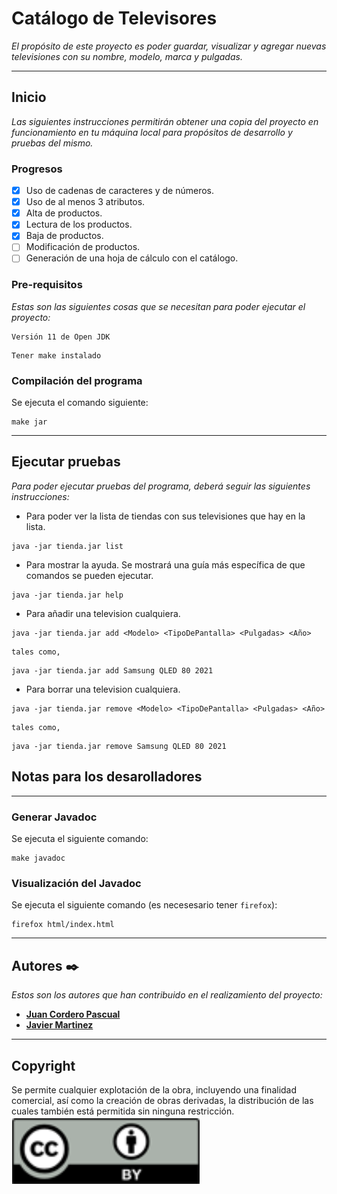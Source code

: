 # Catálogo de Televisores

_El propósito de este proyecto es poder guardar, visualizar y agregar nuevas televisiones con su nombre, modelo, marca y
pulgadas._

---

## Inicio

_Las siguientes instrucciones permitirán obtener una copia del proyecto en funcionamiento en tu máquina local para
propósitos de desarrollo y pruebas del mismo._

### Progresos

- [x] Uso de cadenas de caracteres y de números.
- [x] Uso de al menos 3 atributos.
- [x] Alta de productos.
- [x] Lectura de los productos.
- [x] Baja de productos.
- [ ] Modificación de productos.
- [ ] Generación de una hoja de cálculo con el catálogo.

### Pre-requisitos

_Estas son las siguientes cosas que se necesitan para poder ejecutar el proyecto:_

```
Versión 11 de Open JDK
```

```
Tener make instalado
```

### Compilación del programa

Se ejecuta el comando siguiente:

```
make jar 
```

---

## Ejecutar pruebas

_Para poder ejecutar pruebas del programa, deberá seguir las siguientes instrucciones:_

- Para poder ver la lista de tiendas con sus televisiones que hay en la lista.

```
java -jar tienda.jar list
```

- Para mostrar la ayuda. Se mostrará una guía más específica de que comandos se pueden ejecutar.

```
java -jar tienda.jar help
```

- Para añadir una television cualquiera.

```
java -jar tienda.jar add <Modelo> <TipoDePantalla> <Pulgadas> <Año>
```

```
tales como,
```

```
java -jar tienda.jar add Samsung QLED 80 2021
```

- Para borrar una television cualquiera.

```
java -jar tienda.jar remove <Modelo> <TipoDePantalla> <Pulgadas> <Año>
```

```
tales como,
```

```
java -jar tienda.jar remove Samsung QLED 80 2021
```

## Notas para los desarolladores

---

### Generar Javadoc

Se ejecuta el siguiente comando:

```
make javadoc
```

### Visualización del Javadoc

Se ejecuta el siguiente comando (es necesesario tener `firefox`):

```
firefox html/index.html
```

---

## Autores ✒️

_Estos son los autores que han contribuido en el realizamiento del proyecto:_

* **[Juan Cordero Pascual](https://github.com/Jcorderop02/ProyectoFinal2021)**
* **[Javier Martinez](https://github.com/Jmartinezc-rgb)**

---

## Copyright

Se permite cualquier explotación de la obra, incluyendo una finalidad comercial, así como la creación de obras
derivadas, la distribución de las cuales también está permitida sin ninguna restricción.
![Copyright.png](Copyright.png)

